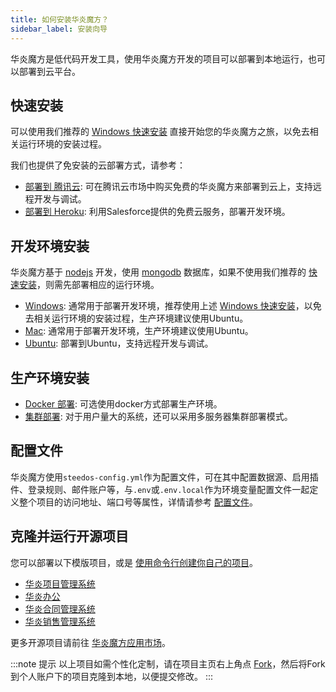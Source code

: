 ```yaml
---
title: 如何安装华炎魔方？
sidebar_label: 安装向导
---
```


华炎魔方是低代码开发工具，使用华炎魔方开发的项目可以部署到本地运行，也可以部署到云平台。

## 快速安装

可以使用我们推荐的 [Windows 快速安装](/help/deploy/deploy_windows_trial) 直接开始您的华炎魔方之旅，以免去相关运行环境的安装过程。

我们也提供了免安装的云部署方式，请参考：

- [部署到 腾讯云](./deploy/deploy_tencent.md): 可在腾讯云市场中购买免费的华炎魔方来部署到云上，支持远程开发与调试。
- [部署到 Heroku](./deploy/deploy_heroku.md): 利用Salesforce提供的免费云服务，部署开发环境。

## 开发环境安装

华炎魔方基于 [nodejs](https://nodejs.org/en/) 开发，使用 [mongodb](https://docs.mongodb.com/manual/installation/) 数据库，如果不使用我们推荐的 [快速安装](#快速安装)，则需先部署相应的运行环境。

- [Windows](./deploy/deploy_windows.md): 通常用于部署开发环境，推荐使用上述 [Windows 快速安装](/help/deploy/deploy_windows_trial)，以免去相关运行环境的安装过程，生产环境建议使用Ubuntu。
- [Mac](./deploy/deploy_mac.md): 通常用于部署开发环境，生产环境建议使用Ubuntu。
- [Ubuntu](./deploy/deploy_ubuntu.md): 部署到Ubuntu，支持远程开发与调试。

## 生产环境安装

- [Docker 部署](./deploy/deploy_docker.md): 可选使用docker方式部署生产环境。
- [集群部署](./deploy/deploy_cluster.md): 对于用户量大的系统，还可以采用多服务器集群部署模式。

## 配置文件

华炎魔方使用`steedos-config.yml`作为配置文件，可在其中配置数据源、启用插件、登录规则、邮件账户等，与`.env`或`.env.local`作为环境变量配置文件一起定义整个项目的访问地址、端口号等属性，详情请参考 [配置文件](./deploy/env)。

## 克隆并运行开源项目

您可以部署以下模版项目，或是 [使用命令行创建你自己的项目](/developer/guide_create)。

- [华炎项目管理系统](https://github.com/steedos/project-management-app)
- [华炎办公](https://github.com/steedos/steedos-project-oa)
- [华炎合同管理系统](https://github.com/steedos/steedos-app-contract)
- [华炎销售管理系统](https://github.com/steedos/steedos-app-crm)

更多开源项目请前往 [华炎魔方应用市场](https://www.steedos.com/appstore/)。

:::note 提示
以上项目如需个性化定制，请在项目主页右上角点 [Fork](https://help.github.com/en/github/getting-started-with-github/fork-a-repo)，然后将Fork到个人账户下的项目克隆到本地，以便提交修改。
:::
